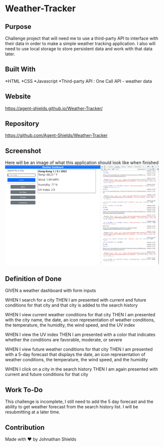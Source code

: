 # Weather-Tracker

## Purpose
Challenge project that will need me to use a third-party API to interface with their data in order to make a simple weather tracking application. I also will need to use local storage to store persistent data and work with that data later.  

## Built With
*HTML
*CSS
*Javascript
*Third-party API : One Call API - weather data 

## Website
https://agent-shields.github.io/Weather-Tracker/

## Repository
https://github.com/Agent-Shields/Weather-Tracker

## Screenshot
Here will be an image of what this application should look like when finished
![image](assets/images/WeatherTrackerProof.PNG)

## Definition of Done

GIVEN a weather dashboard with form inputs

WHEN I search for a city
THEN I am presented with current and future conditions for that city and that city is added to the search history

WHEN I view current weather conditions for that city
THEN I am presented with the city name, the date, an icon representation of weather conditions, the temperature, the humidity, the wind speed, and the UV index

WHEN I view the UV index
THEN I am presented with a color that indicates whether the conditions are favorable, moderate, or severe

WHEN I view future weather conditions for that city
THEN I am presented with a 5-day forecast that displays the date, an icon representation of weather conditions, the temperature, the wind speed, and the humidity

WHEN I click on a city in the search history
THEN I am again presented with current and future conditions for that city

## Work To-Do 

This challenge is incomplete, I still need to add the 5 day forecast and the ability to get weather forecast from the search history list. I will be resubmitting at a later time.

## Contribution
Made with ❤️ by Johnathan Shields 